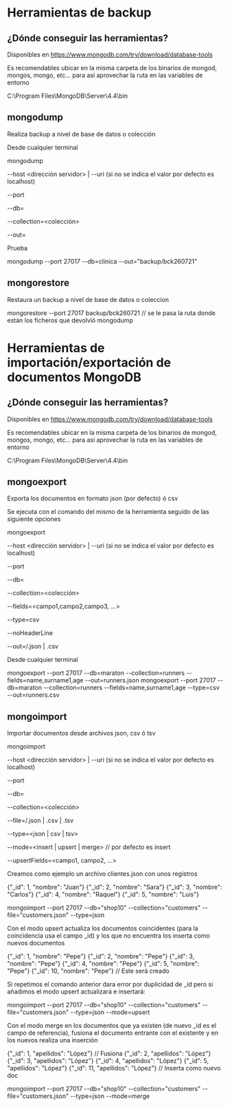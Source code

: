 # Herramientas de backup

## ¿Dónde conseguir las herramientas?

Disponibles en https://www.mongodb.com/try/download/database-tools

Es recomendables ubicar en la misma carpeta de los binarios de mongod, mongos, mongo, etc... para
así aprovechar la ruta en las variables de entorno

C:\Program Files\MongoDB\Server\4.4\bin

## mongodump

Realiza backup a nivel de base de datos o colección

Desde cualquier terminal

mongodump

--host <dirección servidor> | --uri <uri> (si no se indica el valor por defecto es localhost)

--port <puerto servidor>

--db=<base-de-datos>

--collection=<colección>

--out=<ruta>

Prueba

mongodump --port 27017 --db=clinica --out="backup/bck260721"

## mongorestore

Restaura un backup a nivel de base de datos o coleccion

mongorestore --port 27017 backup/bck260721 // se le pasa la ruta donde están los ficheros que devolvió mongodump

# Herramientas de importación/exportación de documentos MongoDB

## ¿Dónde conseguir las herramientas?

Disponibles en https://www.mongodb.com/try/download/database-tools

Es recomendables ubicar en la misma carpeta de los binarios de mongod, mongos, mongo, etc... para
así aprovechar la ruta en las variables de entorno

C:\Program Files\MongoDB\Server\4.4\bin

## mongoexport

Exporta los documentos en formato json (por defecto) ó csv

Se ejecuta con el comando del mismo de la herramienta seguido de las
siguiente opciones

mongoexport 

--host <dirección servidor> | --uri <uri> (si no se indica el valor por defecto es localhost)

--port <puerto servidor>

--db=<base-de-datos>

--collection=<colección>

--fields=<campo1,campo2,campo3, ...>

--type=csv

--noHeaderLine

--out=<ruta>/<nombrearchivo>.json | .csv

Desde cualquier terminal

mongoexport --port 27017 --db=maraton --collection=runners --fields=name,surname1,age --out=runners.json
mongoexport --port 27017 --db=maraton --collection=runners --fields=name,surname1,age --type=csv --out=runners.csv

## mongoimport

Importar documentos desde archivos json, csv ó tsv

mongoimport

--host <dirección servidor> | --uri <uri> (si no se indica el valor por defecto es localhost)

--port <puerto servidor>

--db=<base-de-datos>

--collection=<colección>

--file=<ruta>/<nombrearchivo>.json | .csv | .tsv

--type=<json | csv | tsv>

--mode=<insert | upsert | merge> // por defecto es insert

--upsertFields=<campo1, campo2, ...>

Creamos como ejemplo un archivo clientes.json con unos registros

{"_id": 1, "nombre": "Juan"}
{"_id": 2, "nombre": "Sara"}
{"_id": 3, "nombre": "Carlos"}
{"_id": 4, "nombre": "Raquel"}
{"_id": 5, "nombre": "Luis"}

mongoimport --port 27017 --db="shop10" --collection="customers" --file="customers.json" --type=json

Con el modo upsert actualiza los documentos coincidentes (para la coincidencia usa el campo _id) y los que no
encuentra los inserta como nuevos documentos

{"_id": 1, "nombre": "Pepe"}
{"_id": 2, "nombre": "Pepe"}
{"_id": 3, "nombre": "Pepe"}
{"_id": 4, "nombre": "Pepe"}
{"_id": 5, "nombre": "Pepe"}
{"_id": 10, "nombre": "Pepe"} // Este será creado

Si repetimos el comando anterior dara error por duplicidad de _id pero si añadimos el modo upsert actualizará e insertará:

mongoimport --port 27017 --db="shop10" --collection="customers" --file="customers.json" --type=json --mode=upsert

Con el modo merge en los documentos que ya existen (de nuevo _id es el campo de referencia), fusiona el documento entrante 
con el existente y en los nuevos realiza una inserción

{"_id": 1, "apellidos": "López"} // Fusiona
{"_id": 2, "apellidos": "López"}
{"_id": 3, "apellidos": "López"}
{"_id": 4, "apellidos": "López"}
{"_id": 5, "apellidos": "López"}
{"_id": 11, "apellidos": "López"} // Inserta como nuevo doc

mongoimport --port 27017 --db="shop10" --collection="customers" --file="customers.json" --type=json --mode=merge
